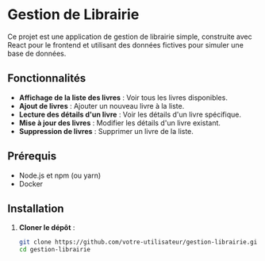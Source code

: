 # Gestion de Librairie

Ce projet est une application de gestion de librairie simple, construite avec React pour le frontend et utilisant des données fictives pour simuler une base de données.


## Fonctionnalités

- **Affichage de la liste des livres** : Voir tous les livres disponibles.
- **Ajout de livres** : Ajouter un nouveau livre à la liste.
- **Lecture des détails d'un livre** : Voir les détails d'un livre spécifique.
- **Mise à jour des livres** : Modifier les détails d'un livre existant.
- **Suppression de livres** : Supprimer un livre de la liste.

## Prérequis

- Node.js et npm (ou yarn)
- Docker

## Installation

1. **Cloner le dépôt** :
   ```bash
   git clone https://github.com/votre-utilisateur/gestion-librairie.git
   cd gestion-librairie